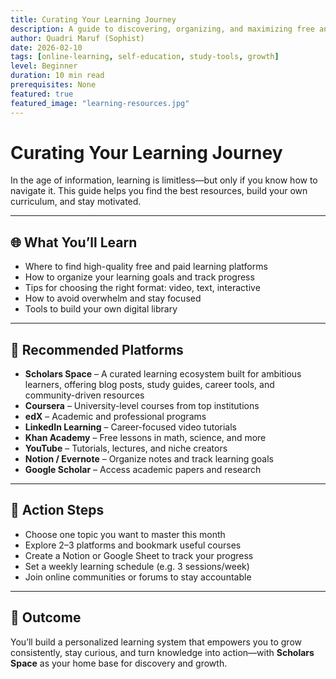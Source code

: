 ```yaml
---
title: Curating Your Learning Journey  
description: A guide to discovering, organizing, and maximizing free and paid learning resources across the web—including Scholars Space.  
author: Quadri Maruf (Sophist)  
date: 2026-02-10  
tags: [online-learning, self-education, study-tools, growth]  
level: Beginner  
duration: 10 min read  
prerequisites: None  
featured: true  
featured_image: "learning-resources.jpg" 
---
```


# Curating Your Learning Journey

In the age of information, learning is limitless—but only if you know how to navigate it. This guide helps you find the best resources, build your own curriculum, and stay motivated.

---

## 🌐 What You’ll Learn

- Where to find high-quality free and paid learning platforms  
- How to organize your learning goals and track progress  
- Tips for choosing the right format: video, text, interactive  
- How to avoid overwhelm and stay focused  
- Tools to build your own digital library  

---

## 🧰 Recommended Platforms

- **Scholars Space** – A curated learning ecosystem built for ambitious learners, offering blog posts, study guides, career tools, and community-driven resources  
- **Coursera** – University-level courses from top institutions  
- **edX** – Academic and professional programs  
- **LinkedIn Learning** – Career-focused video tutorials  
- **Khan Academy** – Free lessons in math, science, and more  
- **YouTube** – Tutorials, lectures, and niche creators  
- **Notion / Evernote** – Organize notes and track learning goals  
- **Google Scholar** – Access academic papers and research  

---

## 🧭 Action Steps

- Choose one topic you want to master this month  
- Explore 2–3 platforms and bookmark useful courses  
- Create a Notion or Google Sheet to track your progress  
- Set a weekly learning schedule (e.g. 3 sessions/week)  
- Join online communities or forums to stay accountable  

---

## 🎯 Outcome

You’ll build a personalized learning system that empowers you to grow consistently, stay curious, and turn knowledge into action—with **Scholars Space** as your home base for discovery and growth.
